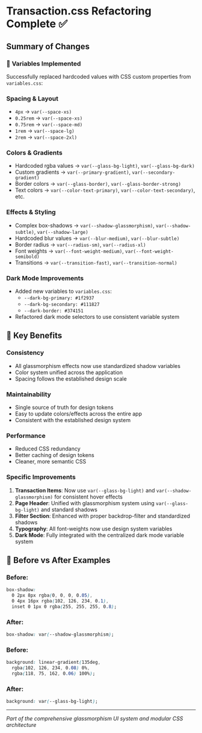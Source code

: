 # Transaction.css Refactoring Complete ✅

## Summary of Changes

### 🎯 **Variables Implemented**
Successfully replaced hardcoded values with CSS custom properties from `variables.css`:

### **Spacing & Layout**
- `4px` → `var(--space-xs)`
- `0.25rem` → `var(--space-xs)` 
- `0.75rem` → `var(--space-md)`
- `1rem` → `var(--space-lg)`
- `2rem` → `var(--space-2xl)`

### **Colors & Gradients**
- Hardcoded rgba values → `var(--glass-bg-light)`, `var(--glass-bg-dark)`
- Custom gradients → `var(--primary-gradient)`, `var(--secondary-gradient)`
- Border colors → `var(--glass-border)`, `var(--glass-border-strong)`
- Text colors → `var(--color-text-primary)`, `var(--color-text-secondary)`, etc.

### **Effects & Styling**
- Complex box-shadows → `var(--shadow-glassmorphism)`, `var(--shadow-subtle)`, `var(--shadow-large)`
- Hardcoded blur values → `var(--blur-medium)`, `var(--blur-subtle)`
- Border radius → `var(--radius-sm)`, `var(--radius-xl)`
- Font weights → `var(--font-weight-medium)`, `var(--font-weight-semibold)`
- Transitions → `var(--transition-fast)`, `var(--transition-normal)`

### **Dark Mode Improvements**
- Added new variables to `variables.css`:
  - `--dark-bg-primary: #1f2937`
  - `--dark-bg-secondary: #111827`
  - `--dark-border: #374151`
- Refactored dark mode selectors to use consistent variable system

## 🎨 **Key Benefits**

### **Consistency**
- All glassmorphism effects now use standardized shadow variables
- Color system unified across the application
- Spacing follows the established design scale

### **Maintainability**
- Single source of truth for design tokens
- Easy to update colors/effects across the entire app
- Consistent with the established design system

### **Performance**
- Reduced CSS redundancy
- Better caching of design tokens
- Cleaner, more semantic CSS

### **Specific Improvements**

1. **Transaction Items**: Now use `var(--glass-bg-light)` and `var(--shadow-glassmorphism)` for consistent hover effects
2. **Page Header**: Unified with glassmorphism system using `var(--glass-bg-light)` and standard shadows
3. **Filter Section**: Enhanced with proper backdrop-filter and standardized shadows
4. **Typography**: All font-weights now use design system variables
5. **Dark Mode**: Fully integrated with the centralized dark mode variable system

## 📝 **Before vs After Examples**

### Before:
```css
box-shadow: 
  0 2px 8px rgba(0, 0, 0, 0.05),
  0 4px 16px rgba(102, 126, 234, 0.1),
  inset 0 1px 0 rgba(255, 255, 255, 0.8);
```

### After:
```css
box-shadow: var(--shadow-glassmorphism);
```

### Before:
```css
background: linear-gradient(135deg, 
  rgba(102, 126, 234, 0.08) 0%, 
  rgba(118, 75, 162, 0.06) 100%);
```

### After:
```css
background: var(--glass-bg-light);
```

---
*Part of the comprehensive glassmorphism UI system and modular CSS architecture*